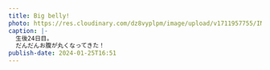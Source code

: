 ```yaml
---
title: Big belly!
photo: https://res.cloudinary.com/dz8vyplpm/image/upload/v1711957755/IMG_8543_u8wrwk.jpg
caption: |-
  生後24日目。
  だんだんお腹が丸くなってきた！
publish-date: 2024-01-25T16:51
---
```

